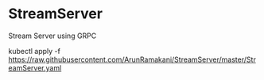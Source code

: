 # StreamServer
Stream Server using GRPC


 kubectl apply -f https://raw.githubusercontent.com/ArunRamakani/StreamServer/master/StreamServer.yaml

